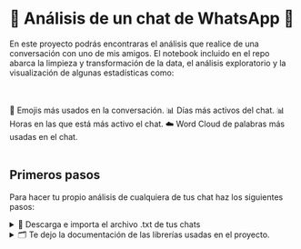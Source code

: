 # 📱 Análisis de un chat de WhatsApp 🙊  

En este proyecto podrás encontraras el análisis que realice de una conversación con uno de mis amigos. El notebook incluido en el repo abarca la limpieza y transformación de la data, el análisis exploratorio y la visualización de algunas estadísticas como:

<br></br> 
    🤔 Emojis más usados en la conversación.
    📊 Días más activos del chat.
    📊 Horas en las que está más activo el chat.
    ☁️ Word Cloud de palabras más usadas  en el chat.
<br></br>

## Primeros pasos
Para hacer tu propio análisis de cualquiera de tus chat haz los siguientes pasos:
<details>
  <summary>📱 Descarga e importa el archivo .txt de tus chats </summary>
    <ol>
    <li> Ve a la chat que quieras analizar, ya sea de un contacto o de un grupo<img src="https://private-user-images.githubusercontent.com/68626833/311441917-3613f578-4627-4b4c-950e-fb9d9b7b7591.jpeg?jwt=eyJhbGciOiJIUzI1NiIsInR5cCI6IkpXVCJ9.eyJpc3MiOiJnaXRodWIuY29tIiwiYXVkIjoicmF3LmdpdGh1YnVzZXJjb250ZW50LmNvbSIsImtleSI6ImtleTUiLCJleHAiOjE3MDk5OTMyOTYsIm5iZiI6MTcwOTk5Mjk5NiwicGF0aCI6Ii82ODYyNjgzMy8zMTE0NDE5MTctMzYxM2Y1NzgtNDYyNy00YjRjLTk1MGUtZmI5ZDliN2I3NTkxLmpwZWc_WC1BbXotQWxnb3JpdGhtPUFXUzQtSE1BQy1TSEEyNTYmWC1BbXotQ3JlZGVudGlhbD1BS0lBVkNPRFlMU0E1M1BRSzRaQSUyRjIwMjQwMzA5JTJGdXMtZWFzdC0xJTJGczMlMkZhd3M0X3JlcXVlc3QmWC1BbXotRGF0ZT0yMDI0MDMwOVQxNDAzMTZaJlgtQW16LUV4cGlyZXM9MzAwJlgtQW16LVNpZ25hdHVyZT1iZWVlZjUxZTVhM2QyN2Y2MmJjYzAzNzk3NGNhYTNhYjQzOTRkYWI2NzcxMzI3YjFjYmEwMTc5NzY5NGUzNzdkJlgtQW16LVNpZ25lZEhlYWRlcnM9aG9zdCZhY3Rvcl9pZD0wJmtleV9pZD0wJnJlcG9faWQ9MCJ9.vKVcjhHRdLWeI6DBNMu-yz8pdUpKanp9TB8YS0DBkhA" width="150" alt="Competencias" />
    <li>Selecciona la opción <em>sin archivos</em><img src="https://private-user-images.githubusercontent.com/68626833/311441916-f6c4e9cb-c674-45ae-92a1-d71e4896005b.jpeg?jwt=eyJhbGciOiJIUzI1NiIsInR5cCI6IkpXVCJ9.eyJpc3MiOiJnaXRodWIuY29tIiwiYXVkIjoicmF3LmdpdGh1YnVzZXJjb250ZW50LmNvbSIsImtleSI6ImtleTUiLCJleHAiOjE3MDk5OTMyOTYsIm5iZiI6MTcwOTk5Mjk5NiwicGF0aCI6Ii82ODYyNjgzMy8zMTE0NDE5MTYtZjZjNGU5Y2ItYzY3NC00NWFlLTkyYTEtZDcxZTQ4OTYwMDViLmpwZWc_WC1BbXotQWxnb3JpdGhtPUFXUzQtSE1BQy1TSEEyNTYmWC1BbXotQ3JlZGVudGlhbD1BS0lBVkNPRFlMU0E1M1BRSzRaQSUyRjIwMjQwMzA5JTJGdXMtZWFzdC0xJTJGczMlMkZhd3M0X3JlcXVlc3QmWC1BbXotRGF0ZT0yMDI0MDMwOVQxNDAzMTZaJlgtQW16LUV4cGlyZXM9MzAwJlgtQW16LVNpZ25hdHVyZT05NWMzZmZjZjQxZTRkMDdmMzZhNTkyMWQyZDNjNDU0NzMzYTEzYWY3MzJmNWJiYzViM2Y1ZGJhZjhiNTJiZDdlJlgtQW16LVNpZ25lZEhlYWRlcnM9aG9zdCZhY3Rvcl9pZD0wJmtleV9pZD0wJnJlcG9faWQ9MCJ9.DxX3lN8BWehGxtO1J96t2LZeo--Sf4ReS0iWwjTdhnE" width="150" alt="Competencias" />
    <li>Por ultimo selecciona un contacto o a ti mismo para enviar el arvicho y asi poder descargarlo por WhatsApp Web   <img src="https://private-user-images.githubusercontent.com/68626833/311441914-ed16cb88-4460-4e47-a1e8-afe021dba12e.jpeg?jwt=eyJhbGciOiJIUzI1NiIsInR5cCI6IkpXVCJ9.eyJpc3MiOiJnaXRodWIuY29tIiwiYXVkIjoicmF3LmdpdGh1YnVzZXJjb250ZW50LmNvbSIsImtleSI6ImtleTUiLCJleHAiOjE3MDk5OTMyOTYsIm5iZiI6MTcwOTk5Mjk5NiwicGF0aCI6Ii82ODYyNjgzMy8zMTE0NDE5MTQtZWQxNmNiODgtNDQ2MC00ZTQ3LWExZTgtYWZlMDIxZGJhMTJlLmpwZWc_WC1BbXotQWxnb3JpdGhtPUFXUzQtSE1BQy1TSEEyNTYmWC1BbXotQ3JlZGVudGlhbD1BS0lBVkNPRFlMU0E1M1BRSzRaQSUyRjIwMjQwMzA5JTJGdXMtZWFzdC0xJTJGczMlMkZhd3M0X3JlcXVlc3QmWC1BbXotRGF0ZT0yMDI0MDMwOVQxNDAzMTZaJlgtQW16LUV4cGlyZXM9MzAwJlgtQW16LVNpZ25hdHVyZT01NTA0MzhlNzQxZDIyNDEzNTk4MmEyNGVlZTA0MGYyZTQ2MzljYjY1ZTBjNDM0MTkyYjU2ZWEyNTIxMWFiZjBiJlgtQW16LVNpZ25lZEhlYWRlcnM9aG9zdCZhY3Rvcl9pZD0wJmtleV9pZD0wJnJlcG9faWQ9MCJ9.YMQxWkQypuSjPVJ7wu-HrzQdY0LayCuywl312D3d66s" width="150" alt="Competencias" />


  </ol>
</details>

<details>
  <summary>🗂️ Te dejo la documentación de las librerías usadas en el proyecto. </summary>
  <lu>
    <li> <a href="https://docs.python.org/es/3/library/re.html#regular-expression-objects)
  [This link](http://example.net/">Re, para expresiones regulares</a>
    <li> <a href="https://carpedm20.github.io/emoji/docs/">Emoji</a> 
  </lu>
</details>